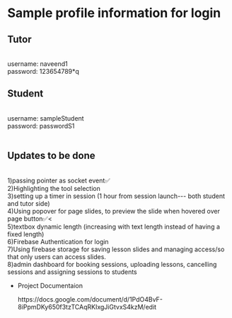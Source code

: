 <h1>Sample profile information for login<br></h1>
<h2>Tutor</h2><br>
username: naveend1<br>
password: 123654789*q<br>
<h2>Student</h2><br>
username: sampleStudent<br>
password: passwordS1<br>
<br>
<h2>Updates to be done</h2><br>
1)passing pointer as socket event✅<br>
2)Highlighting the tool selection<br>
3)setting up a timer in session (1 hour from session launch--- both student and tutor side)<br>
4)Using popover for page slides, to preview the slide when hovered over page button✅<<br>
5)textbox dynamic length (increasing with text length instead of having a fixed length)<br>
6)Firebase Authentication for login<br>
7)Using firebase storage for saving lesson slides and managing access/so that only users can access slides.<br>
8)admin dashboard for booking sessions, uploading lessons, cancelling sessions and assigning sessions to students<br>

<ul>
   <li>
   <p>Project Documentaion</p>
     https://docs.google.com/document/d/1PdO4BvF-8iPpmDKy650f3tzTCAqRKIxgJiGtvxS4kzM/edit
   </li>
</ul>
